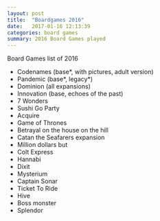 ```yaml
---
layout: post
title:  "Boardgames 2016"
date:   2017-01-16 12:13:39
categories: board games
summary: 2016 Board Games played
---
```


Board Games list of 2016

<ul>
  <li>Codenames (base*, with pictures, adult version)</li>
  <li>Pandemic (base*, legacy*)</li>
  <li>Dominion (all expansions)</li>
  <li>Innovation (base, echoes of the past)</li>
  <li>7 Wonders</li>
  <li>Sushi Go Party</li>
  <li>Acquire</li>
  <li>Game of Thrones</li>
  <li>Betrayal on the house on the hill</li>
  <li>Catan the Seafarers expansion</li>
  <li>Million dollars but</li>
  <li>Colt Express</li>
  <li>Hannabi</li>
  <li>Dixit</li>
  <li>Mysterium</li>
  <li>Captain Sonar</li>
  <li>Ticket To Ride</li>
  <li>Hive</li>
  <li>Boss monster</li>
  <li>Splendor</li>
</ul>
